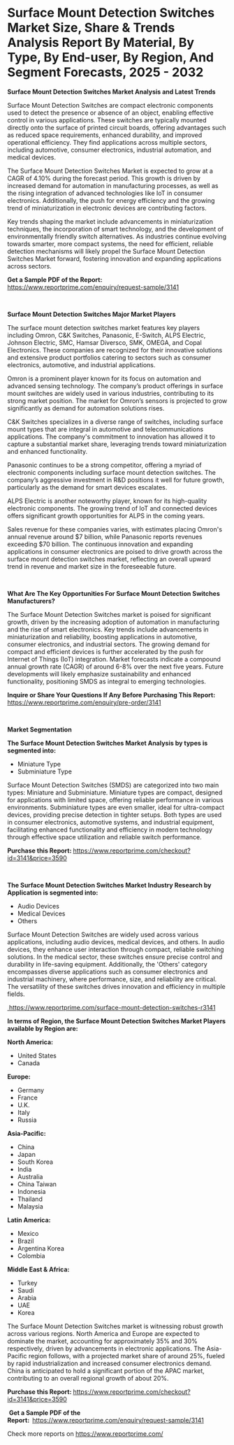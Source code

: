 <p><h1>Surface Mount Detection Switches Market Size, Share & Trends Analysis Report By Material, By Type, By End-user, By Region, And Segment Forecasts, 2025 - 2032</h1></p><p><strong>Surface Mount Detection Switches Market Analysis and Latest Trends</strong></p>
<p><p>Surface Mount Detection Switches are compact electronic components used to detect the presence or absence of an object, enabling effective control in various applications. These switches are typically mounted directly onto the surface of printed circuit boards, offering advantages such as reduced space requirements, enhanced durability, and improved operational efficiency. They find applications across multiple sectors, including automotive, consumer electronics, industrial automation, and medical devices.</p><p>The Surface Mount Detection Switches Market is expected to grow at a CAGR of 4.10% during the forecast period. This growth is driven by increased demand for automation in manufacturing processes, as well as the rising integration of advanced technologies like IoT in consumer electronics. Additionally, the push for energy efficiency and the growing trend of miniaturization in electronic devices are contributing factors.</p><p>Key trends shaping the market include advancements in miniaturization techniques, the incorporation of smart technology, and the development of environmentally friendly switch alternatives. As industries continue evolving towards smarter, more compact systems, the need for efficient, reliable detection mechanisms will likely propel the Surface Mount Detection Switches Market forward, fostering innovation and expanding applications across sectors.</p></p>
<p><strong>Get a Sample PDF of the Report:&nbsp;</strong> <a href="https://www.reportprime.com/enquiry/request-sample/3141?utm_campaign=3032&utm_medium=2&utm_source=Github&utm_content=ia&utm_term=18032025&utm_id=surface-mount-detection-switches">https://www.reportprime.com/enquiry/request-sample/3141</a></p>
<p>&nbsp;</p>
<p><strong>Surface Mount Detection Switches Major Market Players</strong></p>
<p><p>The surface mount detection switches market features key players including Omron, C&K Switches, Panasonic, E-Switch, ALPS Electric, Johnson Electric, SMC, Hamsar Diversco, SMK, OMEGA, and Copal Electronics. These companies are recognized for their innovative solutions and extensive product portfolios catering to sectors such as consumer electronics, automotive, and industrial applications.</p><p>Omron is a prominent player known for its focus on automation and advanced sensing technology. The company’s product offerings in surface mount switches are widely used in various industries, contributing to its strong market position. The market for Omron’s sensors is projected to grow significantly as demand for automation solutions rises.</p><p>C&K Switches specializes in a diverse range of switches, including surface mount types that are integral in automotive and telecommunications applications. The company's commitment to innovation has allowed it to capture a substantial market share, leveraging trends toward miniaturization and enhanced functionality.</p><p>Panasonic continues to be a strong competitor, offering a myriad of electronic components including surface mount detection switches. The company’s aggressive investment in R&D positions it well for future growth, particularly as the demand for smart devices escalates.</p><p>ALPS Electric is another noteworthy player, known for its high-quality electronic components. The growing trend of IoT and connected devices offers significant growth opportunities for ALPS in the coming years. </p><p>Sales revenue for these companies varies, with estimates placing Omron's annual revenue around $7 billion, while Panasonic reports revenues exceeding $70 billion. The continuous innovation and expanding applications in consumer electronics are poised to drive growth across the surface mount detection switches market, reflecting an overall upward trend in revenue and market size in the foreseeable future.</p></p>
<p>&nbsp;</p>
<p><strong>What Are The Key Opportunities For Surface Mount Detection Switches Manufacturers?</strong></p>
<p><p>The Surface Mount Detection Switches market is poised for significant growth, driven by the increasing adoption of automation in manufacturing and the rise of smart electronics. Key trends include advancements in miniaturization and reliability, boosting applications in automotive, consumer electronics, and industrial sectors. The growing demand for compact and efficient devices is further accelerated by the push for Internet of Things (IoT) integration. Market forecasts indicate a compound annual growth rate (CAGR) of around 6-8% over the next five years. Future developments will likely emphasize sustainability and enhanced functionality, positioning SMDS as integral to emerging technologies.</p></p>
<p><strong>Inquire or Share Your Questions If Any Before Purchasing This Report:</strong> <a href="https://www.reportprime.com/enquiry/pre-order/3141?utm_campaign=3032&utm_medium=2&utm_source=Github&utm_content=ia&utm_term=18032025&utm_id=surface-mount-detection-switches">https://www.reportprime.com/enquiry/pre-order/3141</a></p>
<p>&nbsp;</p>
<p><strong>Market Segmentation</strong></p>
<p><strong>The Surface Mount Detection Switches Market Analysis by types is segmented into:</strong></p>
<p><ul><li>Miniature Type</li><li>Subminiature Type</li></ul></p>
<p><p>Surface Mount Detection Switches (SMDS) are categorized into two main types: Miniature and Subminiature. Miniature types are compact, designed for applications with limited space, offering reliable performance in various environments. Subminiature types are even smaller, ideal for ultra-compact devices, providing precise detection in tighter setups. Both types are used in consumer electronics, automotive systems, and industrial equipment, facilitating enhanced functionality and efficiency in modern technology through effective space utilization and reliable switch performance.</p></p>
<p><strong>Purchase this Report:&nbsp;</strong><a href="https://www.reportprime.com/checkout?id=3141&price=3590&utm_campaign=3032&utm_medium=2&utm_source=Github&utm_content=ia&utm_term=18032025&utm_id=surface-mount-detection-switches">https://www.reportprime.com/checkout?id=3141&price=3590</a></p>
<p>&nbsp;</p>
<p><strong>The Surface Mount Detection Switches Market Industry Research by Application is segmented into:</strong></p>
<p><ul><li>Audio Devices</li><li>Medical Devices</li><li>Others</li></ul></p>
<p><p>Surface Mount Detection Switches are widely used across various applications, including audio devices, medical devices, and others. In audio devices, they enhance user interaction through compact, reliable switching solutions. In the medical sector, these switches ensure precise control and durability in life-saving equipment. Additionally, the 'Others' category encompasses diverse applications such as consumer electronics and industrial machinery, where performance, size, and reliability are critical. The versatility of these switches drives innovation and efficiency in multiple fields.</p></p>
<p><a href="https://www.reportprime.com/surface-mount-detection-switches-r3141?utm_campaign=3032&utm_medium=2&utm_source=Github&utm_content=ia&utm_term=18032025&utm_id=surface-mount-detection-switches">&nbsp;https://www.reportprime.com/surface-mount-detection-switches-r3141</a></p>
<p><strong>In terms of Region, the Surface Mount Detection Switches Market Players available by Region are:</strong></p>
<p>
    <p> <strong> North America: </strong>
        <ul>
            <li>United States</li>
            <li>Canada</li>
        </ul>
        </p> 
    <p> <strong> Europe: </strong>
        <ul>
            <li>Germany</li>
            <li>France</li>
            <li>U.K.</li>
            <li>Italy</li>
            <li>Russia</li>
        </ul>
        </p> 
    <p> <strong> Asia-Pacific: </strong>
        <ul>
            <li>China</li>
            <li>Japan</li>
            <li>South Korea</li>
            <li>India</li>
            <li>Australia</li>
            <li>China Taiwan</li>
            <li>Indonesia</li>
            <li>Thailand</li>
            <li>Malaysia</li>
        </ul>
        </p> 
    <p> <strong> Latin America: </strong>
        <ul>
            <li>Mexico</li>
            <li>Brazil</li>
            <li>Argentina Korea</li>
            <li>Colombia</li>
        </ul>
        </p> 
    <p> <strong> Middle East & Africa: </strong>
        <ul>
            <li>Turkey</li>
            <li>Saudi</li>
            <li>Arabia</li>
            <li>UAE</li>
            <li>Korea</li>
        </ul>
    </p>
    </p>
<p><p>The Surface Mount Detection Switches market is witnessing robust growth across various regions. North America and Europe are expected to dominate the market, accounting for approximately 35% and 30% respectively, driven by advancements in electronic applications. The Asia-Pacific region follows, with a projected market share of around 25%, fueled by rapid industrialization and increased consumer electronics demand. China is anticipated to hold a significant portion of the APAC market, contributing to an overall regional growth of about 20%.</p></p>
<p><strong>Purchase this Report: </strong><a href="https://www.reportprime.com/checkout?id=3141&price=3590&utm_campaign=3032&utm_medium=2&utm_source=Github&utm_content=ia&utm_term=18032025&utm_id=surface-mount-detection-switches">https://www.reportprime.com/checkout?id=3141&price=3590</a></p>
<p>&nbsp;<strong>Get a Sample PDF of the Report:&nbsp;&nbsp;</strong><a href="https://www.reportprime.com/enquiry/request-sample/3141?utm_campaign=3032&utm_medium=2&utm_source=Github&utm_content=ia&utm_term=18032025&utm_id=surface-mount-detection-switches">https://www.reportprime.com/enquiry/request-sample/3141</a></p>
<p><strong></strong></p>
<p>Check more reports on <a href="https://www.reportprime.com/?utm_campaign=3032&utm_medium=2&utm_source=Github&utm_content=ia&utm_term=18032025&utm_id=surface-mount-detection-switches">https://www.reportprime.com/</a></p>
